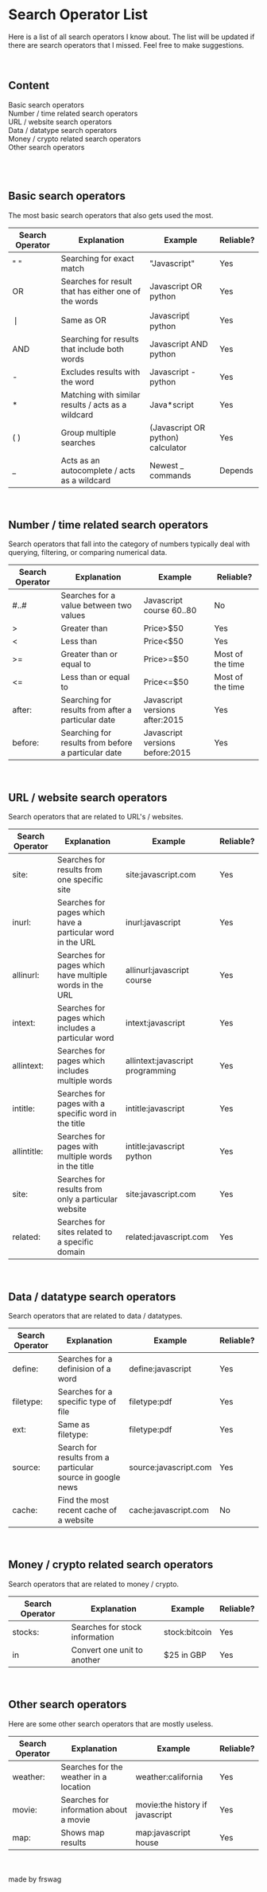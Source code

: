 # Search Operator List
Here is a list of all search operators I know about. The list will be updated if there are search operators that I missed. Feel free to make suggestions.

‎<br />

## Content  
Basic search operators   
Number / time related search operators  
URL / website search operators  
Data / datatype search operators  
Money / crypto related search operators  
Other search operators  

<br />
<br />

## Basic search operators 
The most basic search operators that also gets used the most.

| Search Operator       | Explanation           | Example               | Reliable?             |
|-----------------------|-----------------------|-----------------------|-----------------------|
| " " | Searching for exact match | "Javascript" | Yes |
| OR | Searches for result that has either one of the words | Javascript OR python | Yes |
| ❘ | Same as OR | Javascript︳python | Yes |
| AND | Searching for results that include both words | Javascript AND python | Yes |
| - | Excludes results with the word | Javascript -python | Yes |
| * | Matching with similar results / acts as a wildcard | Java*script | Yes |
| ( ) | Group multiple searches | (Javascript OR python) calculator | Yes |
| _ | Acts as an autocomplete / acts as a wildcard | Newest _ commands | Depends |

<br />

## Number / time related search operators
Search operators that fall into the category of numbers typically deal with querying, filtering, or comparing numerical data.

| Search Operator       | Explanation           | Example               | Reliable?             |
|-----------------------|-----------------------|-----------------------|-----------------------|
| #..# | Searches for a value between two values | Javascript course $60..$80 | No |
| > | Greater than | Price>$50 | Yes |
| < | Less than | Price<$50 | Yes |
| >= | Greater than or equal to | Price>=$50 | Most of the time |
| <= | Less than or equal to | Price<=$50 | Most of the time |
| after: | Searching for results from after a particular date | Javascript versions after:2015 | Yes |
| before: | Searching for results from before a particular date | Javascript versions before:2015 | Yes |

<br />

## URL / website search operators
Search operators that are related to URL's / websites.

| Search Operator       | Explanation           | Example               | Reliable?             |
|-----------------------|-----------------------|-----------------------|-----------------------|
| site: | Searches for results from one specific site | site:javascript.com | Yes |
| inurl: | Searches for pages which have a particular word in the URL | inurl:javascript | Yes |
| allinurl: | Searches for pages which have multiple words in the URL | allinurl:javascript course | Yes |
| intext: | Searches for pages which includes a particular word | intext:javascript | Yes |
| allintext: | Searches for pages which includes multiple words | allintext:javascript programming | Yes |
| intitle: | Searches for pages with a specific word in the title | intitle:javascript | Yes |
| allintitle: | Searches for pages with multiple words in the title | intitle:javascript python | Yes |
| site: | Searches for results from only a particular website | site:javascript.com | Yes |
| related: | Searches for sites related to a specific domain | related:javascript.com | Yes |

<br />

## Data / datatype search operators
Search operators that are related to data / datatypes.

| Search Operator       | Explanation           | Example               | Reliable?             |
|-----------------------|-----------------------|-----------------------|-----------------------|
| define: | Searches for a definision of a word | define:javascript | Yes |
| filetype: | Searches for a specific type of file | filetype:pdf | Yes |
| ext: | Same as filetype: | filetype:pdf | Yes |
| source: | Search for results from a particular source in google news | source:javascript.com | Yes |
| cache: | Find the most recent cache of a website | cache:javascript.com | No |

<br />

## Money / crypto related search operators
Search operators that are related to money / crypto.

| Search Operator       | Explanation           | Example               | Reliable?             |
|-----------------------|-----------------------|-----------------------|-----------------------|
| stocks: | Searches for stock information | stock:bitcoin | Yes |
| in | Convert one unit to another | $25 in GBP | Yes |

<br />

## Other search operators
Here are some other search operators that are mostly useless.

| Search Operator       | Explanation           | Example               | Reliable?             |
|-----------------------|-----------------------|-----------------------|-----------------------|
| weather: | Searches for the weather in a location | weather:california | Yes |
| movie: | Searches for information about a movie | movie:the history if javascript | Yes |
| map: | Shows map results | map:javascript house | Yes |

<br />
<br />
made by frswag
